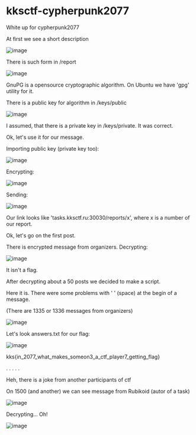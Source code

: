 # kksctf-cypherpunk2077
White up for cypherpunk2077

At first we see a short description


![image](https://user-images.githubusercontent.com/73061822/102016079-071e7480-3d70-11eb-91b2-10fdd1c5ae20.png)



There is such form in /report

![image](https://user-images.githubusercontent.com/73061822/102015940-6e87f480-3d6f-11eb-8afc-6b54cb7abba5.png)


GnuPG is a opensource cryptographic algorithm. On Ubuntu we have 'gpg' utility for it.

There is a public key for algorithm in /keys/public

![image](https://user-images.githubusercontent.com/73061822/102016171-a80d2f80-3d70-11eb-93bc-ad4293f0661c.png)

I assumed, that there is a private key in /keys/private. It was correct.

Ok, let's use it for our message.

Importing public key (private key too):

![image](https://user-images.githubusercontent.com/73061822/102016394-c293d880-3d71-11eb-9894-978e89c9d466.png)

Encrypting:

![image](https://user-images.githubusercontent.com/73061822/102016467-3fbf4d80-3d72-11eb-866b-81d26f8fe62d.png)

Sending:

![image](https://user-images.githubusercontent.com/73061822/102016570-ae041000-3d72-11eb-9955-cf32bf547a58.png)

Our link looks like 'tasks.kksctf.ru:30030/reports/x', where x is a number of our report. 

Ok, let's go on the first post.

There is encrypted message from organizers. Decrypting:

![image](https://user-images.githubusercontent.com/73061822/102016897-6aaaa100-3d74-11eb-93f2-cc0d1b9f9482.png)

It isn't a flag.

After decrypting about a 50 posts we decided to make a script.

Here it is. There were some problems with ' ' (space) at the begin of a message.

(There are 1335 or 1336 messages from organizers)

![image](https://user-images.githubusercontent.com/73061822/102016998-2370e000-3d75-11eb-9b62-1df6d571b86c.png)

Let's look answers.txt for our flag:

![image](https://user-images.githubusercontent.com/73061822/102017171-5071c280-3d76-11eb-9576-17f3cccbec24.png)

kks{in_2077_what_makes_someon3_a_ctf_player7_getting_flag}

.
.
.
.
.

Heh, there is a joke from another participants of ctf

On 1500 (and another) we can see message from Rubikoid (autor of a task)

![image](https://user-images.githubusercontent.com/73061822/102017286-15bc5a00-3d77-11eb-8979-eeb6494c529c.png)

Decrypting... Oh!

![image](https://user-images.githubusercontent.com/73061822/102017276-02a98a00-3d77-11eb-8d8a-2ff5ad3b4eb6.png)
